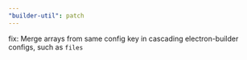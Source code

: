 ```yaml
---
"builder-util": patch
---
```


fix: Merge arrays from same config key in cascading electron-builder configs, such as `files`
